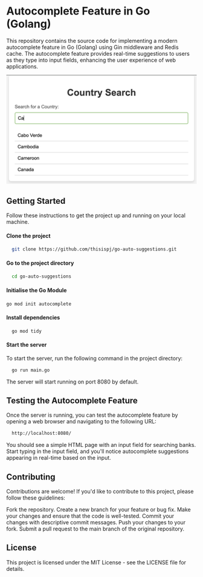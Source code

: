 
# Autocomplete Feature in Go (Golang)

This repository contains the source code for implementing a modern autocomplete feature in Go (Golang) using Gin middleware and Redis cache. The autocomplete feature provides real-time suggestions to users as they type into input fields, enhancing the user experience of web applications.


![App Screenshot](https://github.com/thisispj/go-auto-suggestions/blob/main/Screenshot.png)


## Getting Started

Follow these instructions to get the project up and running on your local machine.


#### Clone the project

```bash
  git clone https://github.com/thisispj/go-auto-suggestions.git
```

#### Go to the project directory

```bash
  cd go-auto-suggestions
```

#### Initialise the Go Module

```bash
go mod init autocomplete
```

#### Install dependencies

```bash
  go mod tidy
```

#### Start the server

To start the server, run the following command in the project directory:

```bash
  go run main.go
```

The server will start running on port 8080 by default.
## Testing the Autocomplete Feature

Once the server is running, you can test the autocomplete feature by opening a web browser and navigating to the following URL:

```bash
  http://localhost:8080/
```
You should see a simple HTML page with an input field for searching banks. Start typing in the input field, and you'll notice autocomplete suggestions appearing in real-time based on the input.

## Contributing

Contributions are welcome! If you'd like to contribute to this project, please follow these guidelines:

Fork the repository.
Create a new branch for your feature or bug fix.
Make your changes and ensure that the code is well-tested.
Commit your changes with descriptive commit messages.
Push your changes to your fork.
Submit a pull request to the main branch of the original repository.

## License

This project is licensed under the MIT License - see the LICENSE file for details.
